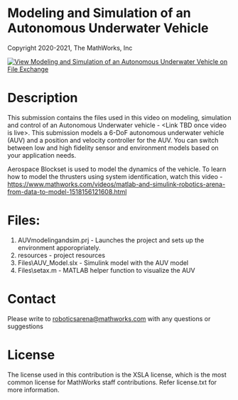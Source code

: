 # Modeling and Simulation of an Autonomous Underwater Vehicle
Copyright 2020-2021, The MathWorks, Inc

[![View Modeling and Simulation of an Autonomous Underwater Vehicle on File Exchange](https://www.mathworks.com/matlabcentral/images/matlab-file-exchange.svg)](https://www.mathworks.com/matlabcentral/fileexchange/74931-modeling-and-simulation-of-an-autonomous-underwater-vehicle)


# Description
This submission contains the files used in this video on modeling, simulation and control of an Autonomous Underwater vehicle - &lt;Link TBD once video is live>. This submission models a 6-DoF autonomous underwater vehicle (AUV) and a position and velocity controller for the AUV. You can switch between low and high fidelity sensor and environment models based on your application needs.

Aerospace Blockset is used to model the dynamics of the vehicle. To learn how to model the thrusters using system identification, watch this video - https://www.mathworks.com/videos/matlab-and-simulink-robotics-arena-from-data-to-model-1518156121608.html 

# Files:
1. AUVmodelingandsim.prj - Launches the project and sets up the environment apporopriately.
2. resources - project resources
3. Files\AUV_Model.slx - Simulink model with the AUV model
4. Files\setax.m - MATLAB helper function to visualize the AUV


# Contact
Please write to roboticsarena@mathworks.com with any questions or suggestions


# License 

The license used in this contribution is the XSLA license, which is the most common license for MathWorks staff contributions. Refer license.txt for more information.

